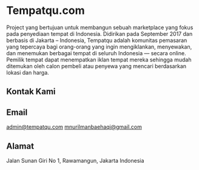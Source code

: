 # Tempatqu.com

Project yang bertujuan untuk membangun sebuah marketplace yang fokus pada penyediaan tempat di Indonesia. Didirikan pada September 2017 dan berbasis di Jakarta – Indonesia, Tempatqu adalah komunitas pemasaran yang tepercaya bagi orang-orang yang ingin mengiklankan, menyewakan, dan menemukan berbagai tempat di seluruh Indonesia — secara online. Pemilik tempat dapat menempatkan iklan tempat mereka sehingga mudah ditemukan oleh calon pembeli atau penyewa yang mencari berdasarkan lokasi dan harga.


Kontak Kami
--------
Email
--------
admin@tempatqu.com
mnurilmanbaehaqi@gmail.com

Alamat
--------
Jalan Sunan Giri No 1, Rawamangun, Jakarta
Indonesia
